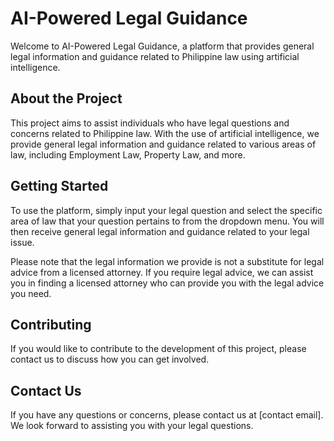 # AI-Powered Legal Guidance
Welcome to AI-Powered Legal Guidance, a platform that provides general legal information and guidance related to Philippine law using artificial intelligence.

## About the Project
This project aims to assist individuals who have legal questions and concerns related to Philippine law. With the use of artificial intelligence, we provide general legal information and guidance related to various areas of law, including Employment Law, Property Law, and more.

## Getting Started
To use the platform, simply input your legal question and select the specific area of law that your question pertains to from the dropdown menu. You will then receive general legal information and guidance related to your legal issue.

Please note that the legal information we provide is not a substitute for legal advice from a licensed attorney. If you require legal advice, we can assist you in finding a licensed attorney who can provide you with the legal advice you need.

## Contributing
If you would like to contribute to the development of this project, please contact us to discuss how you can get involved.

## Contact Us
If you have any questions or concerns, please contact us at [contact email]. We look forward to assisting you with your legal questions.
